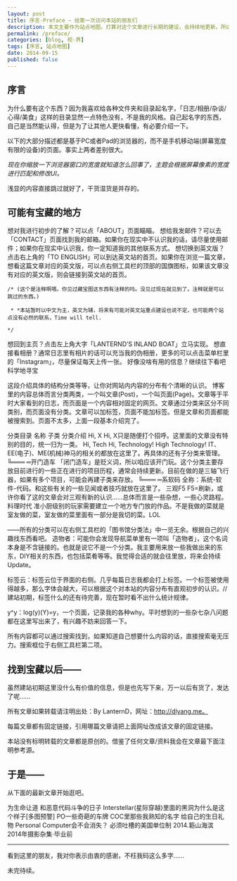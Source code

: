 ```yaml
---
layout: post
title: 序言·Preface – 给第一次访问本站的朋友们
description: 本文主要作为站点地图。打算对这个文章进行长期的建设，会持续地更新，所以你看到的内容也仅对当前时刻生效，不代表将来依旧会这样。 :-)
permalink: /preface/
categories: [blog, 视·界]
tags: [序言, 站点地图]
date: 2014-09-15
published: false
---
```


## 序言

为什么要有这个东西？因为我喜欢给各种文件夹和目录起名字，「日志/相册/杂谈/心得/美食」这样的目录显然一点特色没有，不是我的风格。自己起名字的东西，自己是当然能认得，但是为了让其他人更快看懂，有必要介绍一下。

以下的大部分描述都是基于PC或者Pad的浏览器的，而不是手机移动端(屏幕宽度有限的设备)的页面。事实上两者差别很大。

*现在你缩放一下浏览器窗口的宽度就知道怎么回事了，主题会根据屏幕像素的宽度进行匹配和修改UI。*

浅显的内容直接跳过就好了，干货湿货是并存的。

## 可能有宝藏的地方

想对我进行初步的了解？可以点「ABOUT」页面瞄瞄。
想给我发邮件？可以去「CONTACT」页面找到我的邮箱。如果你在现实中不认识我的话，请尽量使用邮件；如果你在现实中认识我，你一定知道我的其他联系方式。
想切换到英文版？点击右上角的「TO ENGLISH」可以到达英文站的首页。如果你在浏览一篇文章，想看这篇文章对应的英文版，可以点右侧工具栏的顶部的国旗图标，如果该文章没有对应的英文版，则会链接到英文站的首页。
```
/* (这个是注释啊喂。你见过藏宝图这东西有注释的吗。没见过现在就见到了。注释就是可以跳过的东西。)

 * *本站暂时以中文为主，英文为辅，将来有可能对英文站重点建设也说不定，也可能两个站点没有必然的联系，Time will tell.

*/
```

想回到主页？点击左上角大字「LANTERND’S INLAND BOAT」立马实现。
想直接看相册？通常日志里有相片的话可以充当我的伪相册，更多的可以点击菜单栏里的「Instagram」，尽量保证每天上传一张。
好像没啥有用的信息？继续往下看吧
科学地寻宝

这段介绍具体的结构分类等等，让你对网站内内容的分布有个清晰的认识。
博客里的内容总体而言分类两类，一个叫文章(Post)，一个叫页面(Page)。文章等于平时大家看到的日志，而页面是一个内容相对固定的网页。文章通过分类来区分不同类别，而页面没有分类。文章可以加标签，页面不能加标签。但是文章和页面都能被搜索到。页面不太多，上面一段基本介绍完了。

分类目录
名称
子类
分类介绍
Hi, X
Hi, X只是随便打个招呼。这里面的文章没有特别的目的，统一归为一类。
Hi, Tech
Hi, Technology! High Technology! IT、EE(电子)、ME(机械)神马的相关的都放在这里了。再具体的还有子分类来管理。
╚═══
═开门造车
「闭门造车」是贬义词，所以咱应该开门玩。这个分类主要存放目前进行的一些正在进行的项目历程，通常会持续更新。目前在做的是三轴飞行器，如果有多个项目，可能会再建子类来存放。
╚═══
═系软码
全称：系统-软件-代码。和这些有关的一些见闻或者技巧就放在这里了。
三观F5
F5=刷新，或许你看了这的文章会对三观有新的认识……总体而言是一些杂想，一些心灵路程。
料理时代
准小厨级别的玩家需要建立一个地方专门放的作品。不是我做的菜就是室友做的菜，室友做的菜里面有一部分是我切的菜。LOL

——所有的分类可以在右侧工具栏的「图书馆分类法」中一览无余。根据自己的兴趣找东西看吧。
造物者：可能你会发现导航菜单里有一项叫「造物者」，这个名词本身是不含链接的。也就是说它不是一个分类。我主要用来放一些我做出来的东东，DIY相关的东西，也包括菜肴等等。我觉得合适的就会往里放，将来会持续Update。

标签云：标签云位于界面的右侧。几乎每篇日志我都会打上标签。一个标签被使用得越多，那么字体会越大，可以根据这个对本站的内容分布有直观初步的认识。//建站初期，标签什么的还有待完善，现在暂时看不出什么统计规律。

y^y：log(y)(Y)=y，一个页面，记录我的各种why。平时想到的一些杂七杂八问题都在这里写出来了，有兴趣不妨来回答一下。

所有内容都可以通过搜索找到，如果知道自己想要什么内容的话，直接搜索毫无压力。搜索框位于右侧工具栏第二项。

## 找到宝藏以后——

虽然建站初期这里没什么有价值的信息，但是也先写下来，万一以后有货了，发达了呢……

所有文章如果转载请注明出处：By LanternD，网址：http://dlyang.me。

每篇文章都有固定链接，引用哪篇文章请把上面网址改成该文章的固定链接。

本站没有标明转载的文章都是原创的。借鉴了任何文章/资料我会在文章最下面注明参考源。

## 于是——

从下面的最新文章开始逛吧。

为生命让道
和恶意代码斗争的日子
Interstellar(星际穿越)里面的黑洞为什么是这个样子[多图预警]
PO一些奇葩的车牌
COC里那些我熟知的名字
给自己的生日礼物
Personal Computer会不会消失？
必须吐槽的美国单位制
2014.簕山海滨
2014年摄影杂集·毕业前

-----

看到这里的朋友，我对你表示由衷的感谢，不枉我码这么多字……

未完待续。